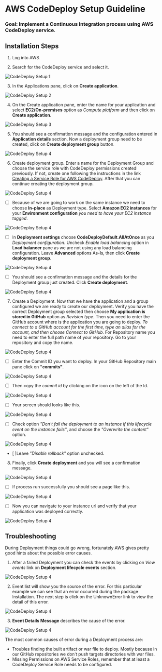 # AWS CodeDeploy Setup Guideline

### Goal: Implement a Continuous Integration process using AWS CodeDeploy service.

## Installation Steps

  1. Log into AWS.

  2. Search for the CodeDeploy service and select it.

![CodeDeploy Setup 1](screenshots/CD01.png)

  3. In the Applications pane, click on **Create application**.

![CodeDeploy Setup 2](screenshots/CD02.png)

  4. On the Create application pane, enter the name for your application and select **EC2/On-premises** option as *Compute platform* and then click on **Create application**.

![CodeDeploy Setup 3](screenshots/CD03.png)

  5. You should see a confirmation message and the configuration entered in **Application details** section. Now a deployment group need to be created, click on **Create deployment group** button.

![CodeDeploy Setup 4](screenshots/CD04.png)

  6. Create deployment group. Enter a name for the Deployment Group and choose the service role with CodeDeploy permissions created previously. If not, create one following the instructions in the link [Creating a Service Role for AWS CodeDeploy](https://docs.aws.amazon.com/codedeploy/latest/userguide/getting-started-create-service-role.html#getting-started-create-service-role-console). After that you can continue creating the deployment group.

![CodeDeploy Setup 4](screenshots/CD05.png)

   - [ ] Because of we are going to work on the same instance we need to choose **In-place** as Deployment type. Select **Amazon EC2 instances** for your **Environment configuration** *you need to have your EC2 instance tagged*.

![CodeDeploy Setup 4](screenshots/CD06.png)

   - [ ] In **Deployment settings** choose **CodeDeployDefault.AllAtOnce** as you *Deployment configuration*. Uncheck *Enable load balancing* option in **Load balancer** pane as we are not using any load balancing configuration. Leave **Advanced** options As-Is, then click **Create deployment group**.

![CodeDeploy Setup 4](screenshots/CD07.png)

   - [ ] You should see a confirmation message and the details for the Deployment group just created. Click **Create deployment**.

![CodeDeploy Setup 4](screenshots/CD08.png)

  7. Create a Deployment. Now that we have the application and a group configured we are ready to create our deployment. Verify you have the correct Deployment group selected then choose **My application is stored in GitHub** option as *Revision type*. Then you need to enter the GitHub account where is the application you are going to deploy. *To connect to a GitHub account for the first time, type an alias for the account, and then choose Connect to GitHub.*
     For Repository name you need to enter the full path name of your repository. Go to your repository and copy the name.

![CodeDeploy Setup 4](screenshots/CD09-01.png)

   - [ ] Enter the Commit ID you want to deploy. In your GitHub Repository main pane click on **"commits"**.

![CodeDeploy Setup 4](screenshots/CD09-02.png)

   - [ ] Then copy the *commit id* by clicking on the icon on the left of the Id.

![CodeDeploy Setup 4](screenshots/CD09-03.png)

   - [ ] Your screen should looks like this.

![CodeDeploy Setup 4](screenshots/CD09.png)

   - [ ] Check option *"Don't fail the deployment to an instance if this lifecycle event on the instance fails"*, and choose the *"Overwrite the content"* option.

![CodeDeploy Setup 4](screenshots/CD10.png)

   - [ ]Leave *"Disable rollback"* option unchecked.

  8. Finally, click **Create deployment** and you will see a confirmation message.

![CodeDeploy Setup 4](screenshots/CD11-1.png)

   - [ ] If process run successfully you should see a page like this.

![CodeDeploy Setup 4](screenshots/CD11-2.png)

   - [ ] Now you can navigate to your instance url and verify that your application was deployed correctly.

![CodeDeploy Setup 4](screenshots/CD12.png)

## Troubleshooting

During Deployment things could go wrong, fortunately AWS gives pretty good hints about the possible error causes.

  1. After a failed Deployment you can check the events by clicking on *View events* link on **Deployment lifecycle events** section.

![CodeDeploy Setup 4](screenshots/CD13-1.png)

  2. Event list will show you the source of the error. For this particular example we can see that an error occurred during the package Installation. The next step is click on the UnknownError link to view the detail of this error.

![CodeDeploy Setup 4](screenshots/CD13-2.png)

  3. **Event Details Message** describes the cause of the error.

![CodeDeploy Setup 4](screenshots/CD13-3.png)

The most common causes of error during a Deployment process are:

 - Troubles finding the built artifact or war file to deploy. Mostly because in our GitHub repositories we don't push targets directories with war files.
 - Missing Permissions on AWS Service Roles, remember that at least a CodeDeploy Service Role needs to be configured.
